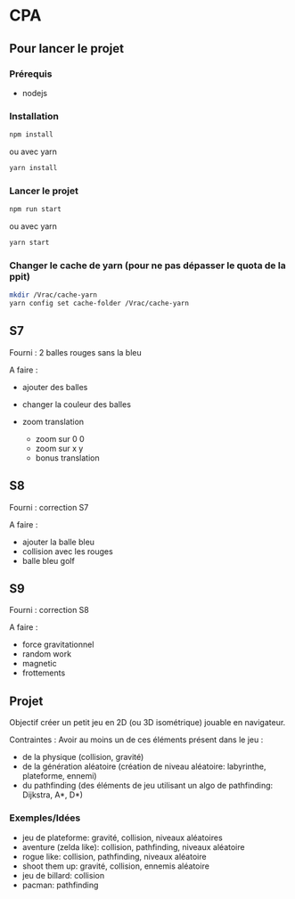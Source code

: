 # CPA

## Pour lancer le projet

### Prérequis

- nodejs

### Installation

```bash
npm install
```

ou avec yarn

```bash
yarn install
```

### Lancer le projet

```bash
npm run start
```

ou avec yarn

```bash
yarn start
```

### Changer le cache de yarn (pour ne pas dépasser le quota de la ppit)

```bash
mkdir /Vrac/cache-yarn
yarn config set cache-folder /Vrac/cache-yarn
```

## S7

Fourni : 2 balles rouges sans la bleu

A faire :

- ajouter des balles
- changer la couleur des balles
- zoom translation

  - zoom sur 0 0
  - zoom sur x y
  - bonus translation

## S8

Fourni : correction S7

A faire :

- ajouter la balle bleu
- collision avec les rouges
- balle bleu golf

## S9

Fourni : correction S8

A faire :

- force gravitationnel
- random work
- magnetic
- frottements

## Projet

Objectif créer un petit jeu en 2D (ou 3D isométrique) jouable en navigateur.

Contraintes :
Avoir au moins un de ces éléments présent dans le jeu :

- de la physique (collision, gravité)
- de la génération aléatoire (création de niveau aléatoire: labyrinthe, plateforme, ennemi)
- du pathfinding (des éléments de jeu utilisant un algo de pathfinding: Dijkstra, A*, D*)

### Exemples/Idées

- jeu de plateforme: gravité, collision, niveaux aléatoires
- aventure (zelda like): collision, pathfinding, niveaux aléatoire
- rogue like: collision, pathfinding, niveaux aléatoire
- shoot them up: gravité, collision, ennemis aléatoire
- jeu de billard: collision
- pacman: pathfinding
